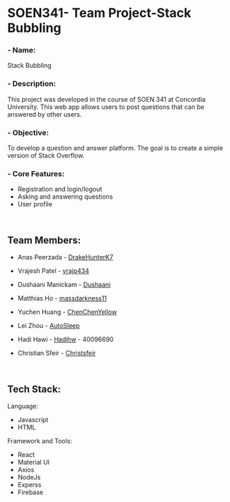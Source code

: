 # SOEN341- Team Project-Stack Bubbling

### - Name: 
Stack Bubbling

### - Description: 
This project was developed in the course of SOEN 341 at Concordia University. This web app allows users to post questions that can be answered by other users.

### - Objective:  
To develop a question and answer platform. The goal is to create a simple version of Stack Overflow.

### - Core Features:
- Registration and login/logout 
- Asking and answering questions
- User profile

<br/>

## Team Members:

- Anas Peerzada - [DrakeHunterK7](https://github.com/DrakeHunterK7)

- Vrajesh Patel - [vrajp434](https://github.com/vrajp434)

- Dushaani Manickam - [Dushaani](https://github.com/dushaani)

- Matthias Ho - [massdarkness11](https://github.com/massdarkness11)

- Yuchen Huang - [ChenChenYellow](https://github.com/ChenChenYellow)

- Lei Zhou - [AutoSleep](https://github.com/AutoSleep)

- Hadi Hawi - [Hadihw](https://github.com/Hadihw) - 40096690

- Christian Sfeir - [Christsfeir](https://github.com/christsfeir)

<br/>

## Tech Stack:
Language:
- Javascript
- HTML

Framework and Tools:   
- React
- Material UI
- Axios
- NodeJs
- Experss
- Firebase
